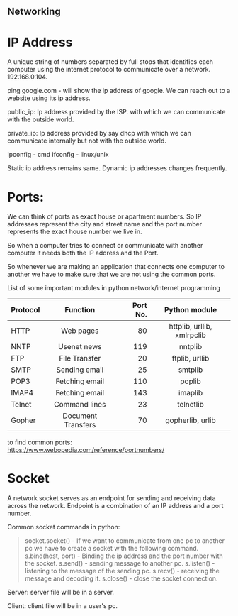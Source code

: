 ## Networking

# IP Address 
A unique string of numbers separated by full stops that identifies each computer using the internet protocol to communicate over a network. 192.168.0.104.

ping google.com - will show the ip address of google. We can reach out to a website using its ip address.

public_ip: Ip address provided by the ISP. with which we can communicate with the outside world. 

private_ip: Ip address provided by say dhcp with which we can communicate internally but not with the outside world.

ipconfig - cmd
ifconfig - linux/unix

Static ip address remains same. 
Dynamic ip addresses changes frequently.

# Ports: 
We can think of ports as exact house or apartment numbers. So IP addresses represent the city and street name and the port number represents the exact house number we live in.

So when a computer tries to connect or communicate with another computer it needs both the IP address and the Port.

So whenever we are making an application that connects one computer to another we have to make sure that we are not using the common ports. 

List of some important modules in python network/internet programming

| Protocol  |     Function      |  Port No. |         Python module      |
|-----------|:-----------------:|----------:|:--------------------------:|
|   HTTP    |     Web pages     |    80     | httplib, urllib, xmlrpclib |
|   NNTP    |    Usenet news    |    119    |           nntplib          |
|   FTP     |   File Transfer   |    20     |       ftplib, urllib       |
|   SMTP    |   Sending email   |    25     |           smtplib          |
|   POP3    |   Fetching email  |    110    |           poplib           |
|   IMAP4   |   Fetching email  |    143    |           imaplib          |
|   Telnet  |   Command lines   |    23     |           telnetlib        |
|   Gopher  | Document Transfers|    70     |       gopherlib, urlib     |



to find common ports: 
https://www.webopedia.com/reference/portnumbers/

# Socket
A network socket serves as an endpoint for sending and receiving data across the network. Endpoint is a combination of an IP address and a port number. 

Common socket commands in python:
> socket.socket() - If we want to communicate from one pc to another pc we have to create a socket with the following command. 
> s.bind(host, port) - Binding the ip address and the port number with the socket.
> s.send() - sending message to another pc. 
> s.listen() - listening to the message of the sending pc. 
> s.recv() - receiving the message and decoding it. 
> s.close() - close the socket connection.

Server: server file will be in a server.

Client: client file will be in a user's pc.
